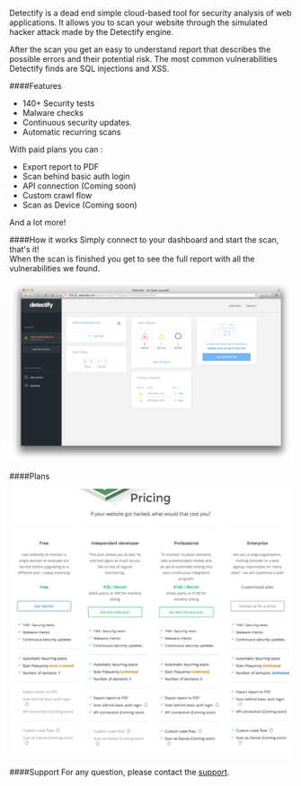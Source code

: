 Detectify is a dead end simple cloud-based tool for security analysis of web applications. It allows you to scan your website through the simulated hacker attack made by the Detectify engine. 

After the scan you get an easy to understand report that describes the possible errors and their potential risk. The most common vulnerabilities Detectify finds are SQL injections and XSS.


####Features 
*	140+ Security tests
*	Malware checks
*	Continuous security updates.
*	Automatic recurring scans

With paid plans you can :

*	Export report to PDF
*	Scan behind basic auth login
*	API connection (Coming soon)
*	Custom crawl flow
*	Scan as Device (Coming soon)

And a lot more! 


####How it works
Simply connect to your dashboard and start the scan, that's it!  
When the scan is finished you get to see the full report with all the vulnerabilities we found.

![Detectify Dashboard](./public/images/dashboard.png "Detectify Dashboard")
<!--/images/apps/appkey/dashboard.png-->


####Plans

![Detectify Plans](./public/images/plans.png "Detectify Plans")
<!--/images/apps/appkey/plans.png-->

####Support 
For any question, please contact the [support](https://detectify.com/support).



